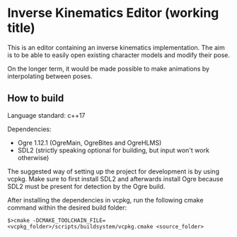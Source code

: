 # Inverse Kinematics Editor (working title)
This is an editor containing an inverse kinematics implementation. The aim is to be able to easily open existing character models and modify their pose. 

On the longer term, it would be made possible to make animations by interpolating between poses.

## How to build

Language standard: c++17

Dependencies:
* Ogre 1.12.1 (OgreMain, OgreBites and OgreHLMS)
* SDL2 (strictly speaking optional for building, but input won't work otherwise)

The suggested way of setting up the project for development is by using vcpkg. Make sure to first install SDL2 and afterwards install Ogre because SDL2 must be present for detection by the Ogre build.

After installing the dependencies in vcpkg, run the following cmake command within the desired build folder:

`$>cmake -DCMAKE_TOOLCHAIN_FILE=<vcpkg_folder>/scripts/buildsystem/vcpkg.cmake <source_folder>`
